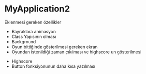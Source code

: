 # MyApplication2

Eklenmesi gereken özellikler
- Bayraklara animasyon
- Class Yapısının olması
- Background
- Oyun bittiğinde gösterilmesi gereken ekran
- Oyundan istenildiği zaman çıkılması ve highscore un gösterilmesi

+ Highscore
+ Button fonksiyonunun daha kısa yazılması
